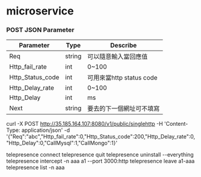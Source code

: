 # microservice

### POST JSON Parameter
| Parameter | Type | Describe |
| ------ | ------ | ------ |
| Req | string | 可以隨意輸入當回應值 |
| Http_fail_rate | int | 0~100 |
| Http_Status_code | int | 可用來當http status code |
| Http_Delay_rate | int | 0~100 |
| Http_Delay | int | ms |
| Next | string | 要去的下一個網址可不填寫 |

curl -X POST http://35.185.164.107:8080/v1/public/singlehttp -H 'Content-Type: application/json' -d '{"Req":"abc","Http_fail_rate":0,"Http_Status_code":200,"Http_Delay_rate":0,"Http_Delay":0,"CallMysql":1,"CallMongo":1}'

telepresence connect
telepresence quit
telepresence uninstall --everything
telepresence intercept -n aaa a1 --port 3000:http
telepresence leave a1-aaa
telepresence list -n aaa



